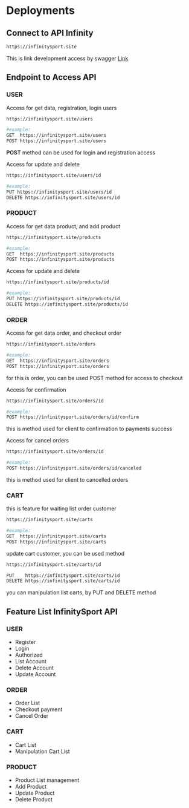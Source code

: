 # Deployments

## Connect to API Infinity

```bash
https://infinitysport.site
```
This is link development access by swagger
[Link](https://app.swaggerhub.com/apis-docs/Alfin7007/infinitysport/1.0.1#/)

## Endpoint to Access API

### USER

Access for get data, registration, login users

```bash
https://infinitysport.site/users

#example:
GET  https://infinitysport.site/users
POST https://infinitysport.site/users
```

**POST** method can be used for login and registration access

Access for update and delete

```bash
https://infinitysport.site/users/id

#example:
PUT https://infinitysport.site/users/id
DELETE https://infinitysport.site/users/id
```

### PRODUCT

Access for get data product, and add product

```bash
https://infinitysport.site/products

#example:
GET  https://infinitysport.site/products
POST https://infinitysport.site/products
```

Access for update and delete

```bash
https://infinitysport.site/products/id

#example:
PUT https://infinitysport.site/products/id
DELETE https://infinitysport.site/products/id
```

### ORDER

Access for get data order, and checkout order

```bash
https://infinitysport.site/orders

#example:
GET  https://infinitysport.site/orders
POST https://infinitysport.site/orders
```
for this is order, you can be used POST method for access to checkout 

Access for confirmation

```bash
https://infinitysport.site/orders/id

#example:
POST https://infinitysport.site/orders/id/confirm
```
this is method used for client to confirmation to payments success

Access for cancel orders

```bash
https://infinitysport.site/orders/id

#example:
POST https://infinitysport.site/orders/id/canceled
```

this is method used for client to cancelled orders

### CART

this is feature for waiting list order customer

```bash
https://infinitysport.site/carts

#example:
GET  https://infinitysport.site/carts
POST https://infinitysport.site/carts
```

update cart customer, you can be used method

```bash
https://infinitysport.site/carts/id

PUT    https://infinitysport.site/carts/id
DELETE https://infinitysport.site/carts/id
```

you can manipulation list carts, by PUT and DELETE method

## Feature List InfinitySport API
### USER
* Register
* Login
* Authorized 
* List Account
* Delete Account
* Update Account

### ORDER
* Order List
* Checkout payment
* Cancel Order

### CART
* Cart List
* Manipulation Cart List

### PRODUCT
* Product List management
* Add Product
* Update Product
* Delete Product
